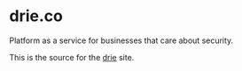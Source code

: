 # drie.co

Platform as a service for businesses that care about security.

This is the source for the [drie](https://drie.co) site.

